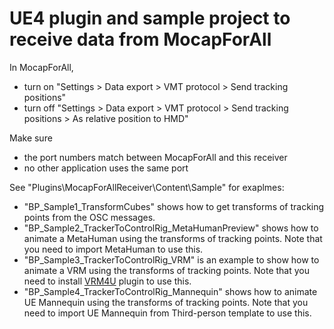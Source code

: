 # UE4 plugin and sample project to receive data from MocapForAll
 
In MocapForAll,
- turn on "Settings > Data export > VMT protocol > Send tracking positions"
- turn off "Settings > Data export > VMT protocol > Send tracking positions > As relative position to HMD"

Make sure
- the port numbers match between MocapForAll and this receiver
- no other application uses the same port

See "Plugins\MocapForAllReceiver\Content\Sample" for exaplmes:
- "BP_Sample1_TransformCubes" shows how to get transforms of tracking points from the OSC messages.
- "BP_Sample2_TrackerToControlRig_MetaHumanPreview" shows how to animate a MetaHuman using the transforms of tracking points. Note that you need to import MetaHuman to use this.
- "BP_Sample3_TrackerToControlRig_VRM" is an example to show how to animate a VRM using the transforms of tracking points. Note that you need to install [VRM4U](https://github.com/ruyo/VRM4U) plugin to use this.
- "BP_Sample4_TrackerToControlRig_Mannequin" shows how to animate UE Mannequin using the transforms of tracking points. Note that you need to import UE Mannequin from Third-person template to use this.
